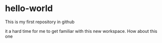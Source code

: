 # hello-world
This is my first repository in github

it a hard time for me to get familiar with this new workspace.
How about this one
